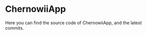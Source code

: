 ChernowiiApp
============

Here you can find the source code of ChernowiiApp, and the latest commits.
